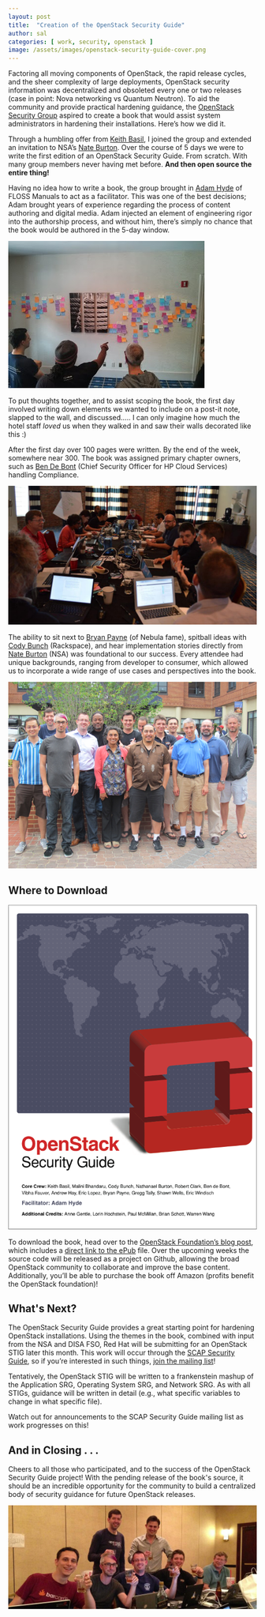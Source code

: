 ```yaml
---
layout: post
title:  "Creation of the OpenStack Security Guide"
author: sal
categories: [ work, security, openstack ]
image: /assets/images/openstack-security-guide-cover.png
---
```

Factoring all moving components of OpenStack, the rapid release cycles, and the sheer complexity of large deployments, OpenStack security information was decentralized and obsoleted every one or two releases (case in point: Nova networking vs Quantum Neutron). To aid the community and provide practical hardening guidance, the [OpenStack Security Group](https://launchpad.net/~openstack-ossg) aspired to create a book that would assist system administrators in hardening their installations. Here’s how we did it.

Through a humbling offer from [Keith Basil](https://twitter.com/noslzzp), I joined the group and extended an invitation to NSA’s [Nate Burton](https://twitter.com/mathrock). Over the course of 5 days we were to write the first edition of an OpenStack Security Guide. From scratch. With many group members never having met before. **And then open source the entire thing!**

Having no idea how to write a book, the group brought in [Adam Hyde](https://twitter.com/booksprint) of FLOSS Manuals to act as a facilitator. This was one of the best decisions; Adam brought years of experience regarding the process of content authoring and digital media. Adam injected an element of engineering rigor into the authorship process, and without him, there’s simply no chance that the book would be authored in the 5-day window.

![image](/assets/images/openstack-book-sprint-wall.jpg)

To put thoughts together, and to assist scoping the book, the first day involved writing down elements we wanted to include on a post-it note, slapped to the wall, and discussed….. I can only imagine how much the hotel staff *loved* us when they walked in and saw their walls decorated like this :)

After the first day over 100 pages were written. By the end of the week, somewhere near 300. The book was assigned primary chapter owners, such as [Ben De Bont](https://twitter.com/bendebont) (Chief Security Officer for HP Cloud Services) handling Compliance.

![image](/assets/images/openstack-book-sprint-table.jpg)

The ability to sit next to [Bryan Payne](https://twitter.com/bdpsecurity) (of Nebula fame), spitball ideas with [Cody Bunch](https://twitter.com/cody_bunch) (Rackspace), and hear implementation stories directly from [Nate Burton](https://twitter.com/mathrock) (NSA) was foundational to our success. Every attendee had unique backgrounds, ranging from developer to consumer, which allowed us to incorporate a wide range of use cases and perspectives into the book.

![image](/assets/images/openstack-security-guide-group.png)

## Where to Download

![image](/assets/images/openstack-security-guide-cover.png)

To download the book, head over to the [OpenStack Foundation’s blog post](http://www.openstack.org/blog/2013/07/openstack-security-guide-now-available/), which includes a [direct link to the ePub](http://aa4698cc2bf4ab7e5907-ed3df21bb39de4e57eec9a20aa0b8711.r41.cf2.rackcdn.com/OpenStackSecurityGuide.epub) file. Over the upcoming weeks the source code will be released as a project on Github, allowing the broad OpenStack community to collaborate and improve the base content. Additionally, you’ll be able to purchase the book off Amazon (profits benefit the OpenStack foundation)!

## What's Next?
The OpenStack Security Guide provides a great starting point for hardening OpenStack installations. Using the themes in the book, combined with input from the NSA and DISA FSO, Red Hat will be submitting for an OpenStack STIG later this month. This work will occur through the [SCAP Security Guide](https://fedorahosted.org/scap-security-guide/), so if you’re interested in such things, [join the mailing list](https://lists.fedorahosted.org/mailman/listinfo/scap-security-guide)!

Tentatively, the OpenStack STIG will be written to a frankenstein mashup of the Application SRG, Operating System SRG, and Network SRG. As with all STIGs, guidance will be written in detail (e.g., what specific variables to change in what specific file).

Watch out for announcements to the SCAP Security Guide mailing list as work progresses on this!

## And in Closing . . .
Cheers to all those who participated, and to the success of the OpenStack Security Guide project! With the pending release of the book's source, it should be an incredible opportunity for the community to build a centralized body of security guidance for future OpenStack releases.

![image](/assets/images/openstack-book-sprint-afterparty.jpg)